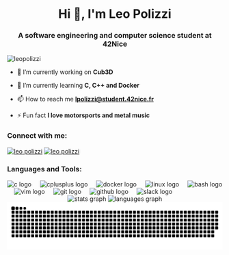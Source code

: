 <h1 align="center">Hi 👋, I'm Leo Polizzi</h1>
<h3 align="center">A software engineering and computer science student at 42Nice</h3>

<p align="left"> <img src="https://komarev.com/ghpvc/?username=leopolizzi&label=Profile%20views&color=0e75b6&style=flat" alt="leopolizzi" /> </p>

- 🔭 I’m currently working on **Cub3D**

- 🌱 I’m currently learning **C, C++ and Docker**

- 📫 How to reach me **lpolizzi@student.42nice.fr**

- ⚡ Fun fact **I love motorsports and metal music**

<h3 align="left">Connect with me:</h3>
<p align="left">
<a href="https://linkedin.com/in/leo polizzi" target="blank"><img align="center" src="https://raw.githubusercontent.com/rahuldkjain/github-profile-readme-generator/master/src/images/icons/Social/linked-in-alt.svg" alt="leo polizzi" height="30" width="40" /></a>
<a href="https://www.leetcode.com/leo polizzi" target="blank"><img align="center" src="https://raw.githubusercontent.com/rahuldkjain/github-profile-readme-generator/master/src/images/icons/Social/leet-code.svg" alt="leo polizzi" height="30" width="40" /></a>
</p>

<h3 align="left">Languages and Tools:</h3>
<div align="left">
  <img src="https://cdn.jsdelivr.net/gh/devicons/devicon/icons/c/c-original.svg" height="30" alt="c logo"  />
  <img width="12" />
  <img src="https://cdn.jsdelivr.net/gh/devicons/devicon/icons/cplusplus/cplusplus-original.svg" height="30" alt="cplusplus logo"  />
  <img width="12" />
  <img src="https://cdn.jsdelivr.net/gh/devicons/devicon/icons/docker/docker-original.svg" height="30" alt="docker logo"  />
  <img width="12" />
  <img src="https://cdn.jsdelivr.net/gh/devicons/devicon/icons/linux/linux-original.svg" height="30" alt="linux logo"  />
  <img width="12" />
  <img src="https://cdn.simpleicons.org/gnubash/4EAA25" height="30" alt="bash logo"  />
  <img width="12" />
  <img src="https://cdn.jsdelivr.net/gh/devicons/devicon/icons/vim/vim-original.svg" height="30" alt="vim logo"  />
  <img width="12" />
  <img src="https://cdn.jsdelivr.net/gh/devicons/devicon/icons/git/git-original.svg" height="30" alt="git logo"  />
  <img width="12" />
  <img src="https://skillicons.dev/icons?i=github" height="30" alt="github logo"  />
  <img width="12" />
  <img src="https://cdn.jsdelivr.net/gh/devicons/devicon/icons/slack/slack-original.svg" height="30" alt="slack logo"  />
</div>

<div align="center">
  <img src="https://github-readme-stats.vercel.app/api?username=leopolizzi&hide_title=false&hide_rank=false&show_icons=true&include_all_commits=true&count_private=true&disable_animations=false&theme=dark&locale=en&hide_border=false" height="150" alt="stats graph" />
  <img src="https://github-readme-stats.vercel.app/api/top-langs?username=leopolizzi&locale=en&hide_title=false&layout=compact&card_width=320&langs_count=5&theme=dark&hide_border=false" height="150" alt="languages graph" />
</div>

<img src="https://raw.githubusercontent.com/leopolizzi/leopolizzi/output/snake.svg" alt="Snake animation" />
